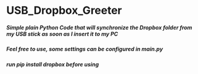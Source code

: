 # USB_Dropbox_Greeter
##### Simple plain Python Code that will synchronize the Dropbox folder from my USB stick as soon as I insert it to my PC
##### Feel free to use, some settings can be configured in main.py
##### run pip install dropbox before using
